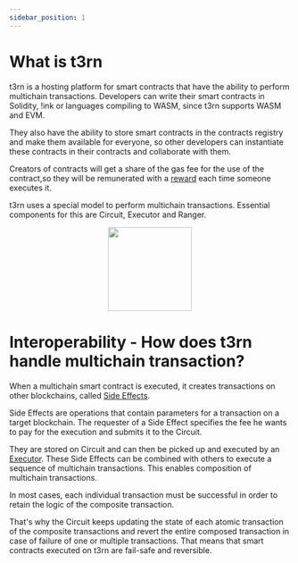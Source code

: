 ```yaml
---
sidebar_position: 1
---
```


# What is t3rn

t3rn is a hosting platform for smart contracts that have the ability to perform multichain transactions.
Developers can write their smart contracts in Solidity, !ink or languages compiling to WASM, since t3rn supports WASM and EVM.

They also have the ability to store smart contracts in the contracts registry and make them available for everyone, so other developers can instantiate these contracts in their contracts and collaborate with them.

Creators of contracts will get a share of the gas fee for the use of the contract,so they will be remunerated with a [reward](token-economics/tokenomics-inflation#gas-fees) each time someone executes it.

t3rn uses a special model to perform multichain transactions. Essential components for this are Circuit, Executor and Ranger.


<p align="center">
    <img height="150" src="/img/t3rn-overview.png?raw=true"/>
</p>


# Interoperability - How does t3rn handle multichain transaction?
When a multichain smart contract is executed, it creates transactions on other blockchains, called [Side Effects](/components/sfx-overview).

Side Effects are operations that contain parameters for a transaction on a target blockchain. The requester of a Side Effect specifies the fee he wants to pay for the execution and submits it to the Circuit. 

They are stored on Circuit and can then be picked up and executed by an [Executor](/components/executor-overview).
These Side Effects can be combined with others to execute a sequence of multichain transactions. This enables composition of multichain transactions.

In most cases, each individual transaction must be successful in order to retain the logic of the composite transaction.

That's why the Circuit keeps updating the state of each atomic transaction of the composite transactions and revert the entire composed transaction in case of failure of one or multiple transactions. 
That means that smart contracts executed on t3rn are fail-safe and reversible.
